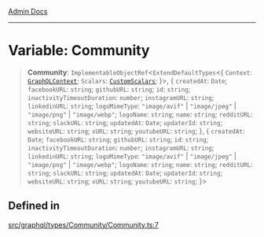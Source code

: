 [Admin Docs](/)

***

# Variable: Community

> **Community**: `ImplementableObjectRef`\<`ExtendDefaultTypes`\<\{ `Context`: [`GraphQLContext`](../../../../context/type-aliases/GraphQLContext.md); `Scalars`: [`CustomScalars`](../../../../scalars/type-aliases/CustomScalars.md); \}\>, \{ `createdAt`: `Date`; `facebookURL`: `string`; `githubURL`: `string`; `id`: `string`; `inactivityTimeoutDuration`: `number`; `instagramURL`: `string`; `linkedinURL`: `string`; `logoMimeType`: `"image/avif"` \| `"image/jpeg"` \| `"image/png"` \| `"image/webp"`; `logoName`: `string`; `name`: `string`; `redditURL`: `string`; `slackURL`: `string`; `updatedAt`: `Date`; `updaterId`: `string`; `websiteURL`: `string`; `xURL`: `string`; `youtubeURL`: `string`; \}, \{ `createdAt`: `Date`; `facebookURL`: `string`; `githubURL`: `string`; `id`: `string`; `inactivityTimeoutDuration`: `number`; `instagramURL`: `string`; `linkedinURL`: `string`; `logoMimeType`: `"image/avif"` \| `"image/jpeg"` \| `"image/png"` \| `"image/webp"`; `logoName`: `string`; `name`: `string`; `redditURL`: `string`; `slackURL`: `string`; `updatedAt`: `Date`; `updaterId`: `string`; `websiteURL`: `string`; `xURL`: `string`; `youtubeURL`: `string`; \}\>

## Defined in

[src/graphql/types/Community/Community.ts:7](https://github.com/NishantSinghhhhh/talawa-api/blob/ff0f1d6ae21d3428519b64e42fe3bfdff573cb6e/src/graphql/types/Community/Community.ts#L7)
